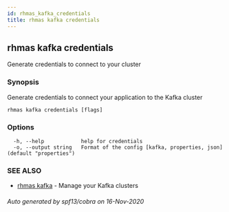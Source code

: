 ```yaml
---
id: rhmas_kafka_credentials
title: rhmas kafka credentials
---
```

## rhmas kafka credentials

Generate credentials to connect to your cluster

### Synopsis

Generate credentials to connect your application to the Kafka cluster

```
rhmas kafka credentials [flags]
```

### Options

```
  -h, --help            help for credentials
  -o, --output string   Format of the config [kafka, properties, json] (default "properties")
```

### SEE ALSO

* [rhmas kafka](rhmas_kafka.md)	 - Manage your Kafka clusters

###### Auto generated by spf13/cobra on 16-Nov-2020
